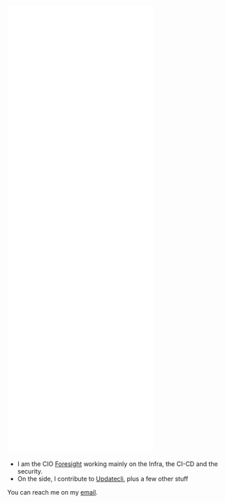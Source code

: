 ![Metrics](https://github.com/loispostula/loispostula/blob/main/github-metrics.svg)

- I am the CIO [Foresight][fslabs-website] working mainly on the Infra, the CI-CD and the security.
- On the side, I contribute to [Updatecli][updatecli-website], plus a few other stuff

You can reach me on my [email][email].

[updatecli-website]: https://www.updatecli.io
[fslabs-website]: https://www.fslabs.ca/
[email]: mailto:gh@postu.la
